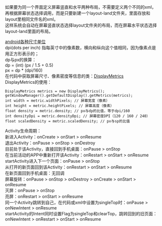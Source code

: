如果要为同一个界面定义屏幕竖直和水平两种布局，不需要定义两个不同的xml，再根据屏幕状态选择调用，而是只要新建一个layout-land文件夹，里面存放和layout里相同文件名的xml。<br>
这样系统会自动在屏幕竖直状态选择layout文件夹的布局，而在屏幕水平状态选择layout-land里面的布局。

[android各种尺寸单位](http://colobu.com/2015/03/10/android-dimension-units/)<br>
dpi(dots per inch) 指每英寸中的像素数，横向和纵向这个值相同，因为像素点是用正方形表示的；<br>
dp与px的换算：<br>
dp = (int) (px / 1.5 + 0.5)<br>
px = dp * (dpi/160)<br>
在代码中获取屏幕尺寸、像素密度等信息的类：[DisplayMetrics](http://developer.android.com/intl/zh-cn/reference/android/util/DisplayMetrics.html)<br>
DisplayMetrics的使用：<br>

    DisplayMetrics metrics = new DisplayMetrics();
    getWindowManager().getDefaultDisplay().getMetrics(metrics);
    int width = metric.widthPixels; // 屏幕宽度（像素）  
    int height = metric.heightPixels; // 屏幕高度（像素）  
    float density = metric.density; // px与dp的比值，等于dpi/160  
    int densityDpi = metric.densityDpi; // 屏幕密度DPI（120 / 160 / 240）
    float scaledDensity = metric.scaledDensity; // px与sp的比值
    
Activity生命周期：<br>
新进入Activity：onCreate > onStart > onResume <br>
退出Activity：onPause > onStop > onDestroy <br>
目前处于该Activity，直接回到手机桌面：onPause > onStop <br>
在当前活动的APP中重新打开该Activity：onRestart > onStart > onResume <br>
startActivity进入下一个页面：onPause > onStop <br>
从打开的新页面回到该Activity：onRestart > onStart > onResume <br>
在新页面回到手机桌面：无回调 <br>
屏幕旋转：onPause > onStop > onDestroy > onCreate > onStart > onResume <br>
灭屏：onPause > onStop <br>
亮屏：onRestart > onStart > onResume <br>
同一个Activity跳转到自己，在代码或xml中设置为singleTop时：onPause > onNewIntent > onResume <br>
startActivity的Intent同时设置Flag为singleTop和clearTop，跳转回到的旧页面：onNewIntent > onRestart > onStart > onResume <br>
